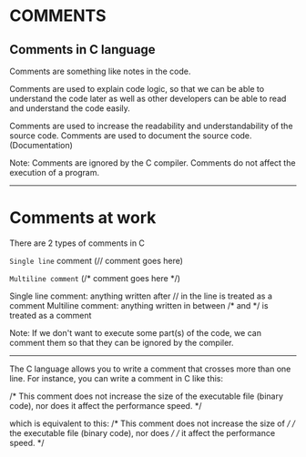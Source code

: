 #       COMMENTS 

## Comments in C language

Comments are something like notes in the code.

Comments are used to explain code logic, so that we can be able to understand the code later as well as other developers can be able to read and understand the code easily.

Comments are used to increase the readability and understandability of the source code.
Comments are used to document the source code. (Documentation)

Note:
Comments are ignored by the C compiler.
Comments do not affect the execution of a program. 

---
#       Comments at work

There are 2 types of comments in C

`Single line` comment (// comment goes here)

`Multiline comment` (/* comment goes here */)

Single line comment: anything written after // in the line is treated as a comment
Multiline comment: anything written in between /* and */ is treated as a comment

Note: If we don't want to execute some part(s) of the code, we can comment them so that they can be
ignored by the compiler.



---------------------------------------------------------------------------------
The C language allows you to write a comment that crosses more than one line. For
instance, you can write a comment in C like this:

/*
This comment does not increase the size of
the executable file (binary code), nor does
it affect the performance speed.
*/

which is equivalent to this:
/* This comment does not increase the size of */
/* the executable file (binary code), nor does */
/* it affect the performance speed. */
